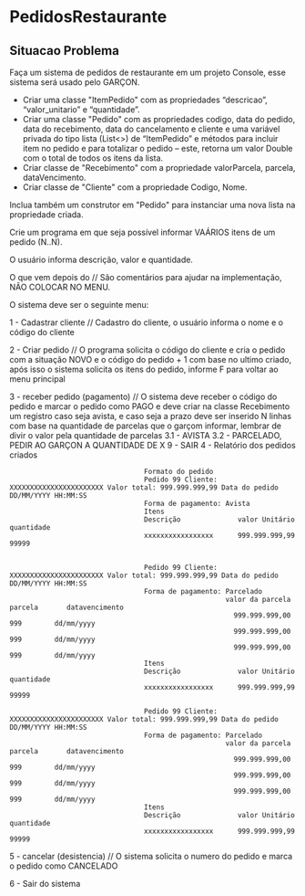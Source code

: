 # PedidosRestaurante
## Situacao Problema 
Faça um sistema de pedidos de restaurante em um projeto Console, esse sistema será usado pelo GARÇON.

- Criar uma classe "ItemPedido" com as propriedades “descricao”, “valor_unitario” e “quantidade”.
- Criar uma classe "Pedido" com as propriedades codigo, data do pedido, data do recebimento, data do cancelamento e cliente e uma variável privada do tipo lista (List<>) de “ItemPedido” e métodos para incluir item no pedido e para totalizar o pedido – este, retorna um valor Double com o total de todos os itens da lista.
- Criar classe de "Recebimento" com a propriedade valorParcela, parcela, dataVencimento.
- Criar classe de "Cliente" com a propriedade Codigo, Nome.

Inclua também um construtor em "Pedido" para instanciar uma nova lista na propriedade criada.

Crie um programa em que seja possível informar VAÁRIOS itens de um pedido (N..N).

O usuário informa descrição, valor e quantidade.

O que vem depois do // São comentários para ajudar na implementação, NÃO COLOCAR NO MENU.

O sistema deve ser o seguinte menu:

1 - Cadastrar cliente // Cadastro do cliente, o usuário informa o nome e o código do cliente

2 - Criar pedido // O programa solicita o código do cliente e cria o pedido com a situação NOVO e o código do pedido + 1 com base no ultimo criado, após isso o sistema solicita os itens do pedido, informe F para voltar ao menu principal

3 - receber pedido (pagamento) // O sistema deve receber o código do pedido e marcar o pedido como PAGO e deve criar na classe Recebimento um registro caso seja avista, e caso seja a prazo deve ser inserido N linhas com base na quantidade de parcelas que o garçom informar, lembrar de divir o valor pela quantidade de parcelas 
   3.1 - AVISTA
   3.2 - PARCELADO, PEDIR AO GARÇON A QUANTIDADE DE X
   9 - SAIR
4 - Relatório dos pedidos criados 

                                     Formato do pedido
                                     Pedido 99 Cliente: XXXXXXXXXXXXXXXXXXXXXXX Valor total: 999.999.999,99 Data do pedido DD/MM/YYYY HH:MM:SS 
                                     Forma de pagamento: Avista
                                     Itens
                                     Descrição              valor Unitário             quantidade
                                     xxxxxxxxxxxxxxxxx      999.999.999,99                  99999
                      

                                     Pedido 99 Cliente: XXXXXXXXXXXXXXXXXXXXXXX Valor total: 999.999.999,99 Data do pedido DD/MM/YYYY HH:MM:SS 
                                     Forma de pagamento: Parcelado
                                                         valor da parcela            parcela       datavencimento
                                                           999.999.999,00               999        dd/mm/yyyy
                                                           999.999.999,00               999        dd/mm/yyyy
                                                           999.999.999,00               999        dd/mm/yyyy
                                     Itens
                                     Descrição              valor Unitário             quantidade
                                     xxxxxxxxxxxxxxxxx      999.999.999,99                  99999

                                     Pedido 99 Cliente: XXXXXXXXXXXXXXXXXXXXXXX Valor total: 999.999.999,99 Data do pedido DD/MM/YYYY HH:MM:SS 
                                     Forma de pagamento: Parcelado
                                                         valor da parcela            parcela       datavencimento
                                                           999.999.999,00               999        dd/mm/yyyy
                                                           999.999.999,00               999        dd/mm/yyyy
                                                           999.999.999,00               999        dd/mm/yyyy
                                     Itens
                                     Descrição              valor Unitário             quantidade
                                     xxxxxxxxxxxxxxxxx      999.999.999,99                  99999
 
5 - cancelar (desistencia) // O sistema solicita o numero do pedido e marca o pedido como CANCELADO

6 - Sair do sistema

